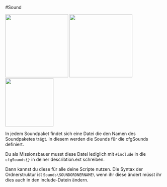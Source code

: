 #Sound

<a href="http://www.gruppe-w.de/bauleitung/?display=Archiv/Fahrzeuge/Fahrzeug%20Spawn">
<img src="https://raw.githubusercontent.com/Mezilsa/Bilder/master/Sounds/artillerie.jpg" width="200"></a> 
<a href="http://www.gruppe-w.de/bauleitung/?display=Archiv/Fahrzeuge/Fahrzeug%20Spawn">
<img src="https://raw.githubusercontent.com/Mezilsa/Bilder/master/Sounds/gewitter2.jpg" width="200"></a> 
<a href="http://www.gruppe-w.de/bauleitung/?display=Archiv/Fahrzeuge/Fahrzeug%20Spawn">
<img src="https://raw.githubusercontent.com/Mezilsa/Bilder/master/Sounds/imam.jpg" width="153"></a> 

In jedem Soundpaket findet sich eine Datei die den Namen des Soundpaketes trägt. In diesem werden die Sounds für die cfgSounds definiert.

Du als Missionsbauer musst diese Datei lediglich mit ```#include``` in die ```cfgSounds{}``` in deiner describtion.ext schreiben. 

Dann kannst du diese für alle deine Scripte nutzen.
Die Syntax der Ordnerstruktur ist ```Sounds\SOUNDORDNERNAME\``` wenn ihr diese ändert müsst ihr dies auch in den include-Datein ändern.

